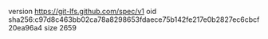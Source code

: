 version https://git-lfs.github.com/spec/v1
oid sha256:c97d8c463bb02ca78a8298653fdaece75b142fe217e0b2827ec6cbcf20ea96a4
size 2659
